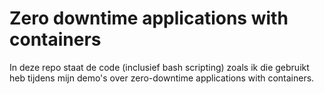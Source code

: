 # Zero downtime applications with containers

In deze repo staat de code (inclusief bash scripting) zoals ik die gebruikt heb tijdens mijn demo's over zero-downtime applications with containers.
